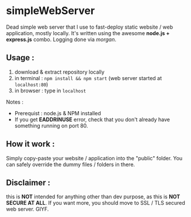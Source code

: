 # simpleWebServer
Dead simple web server that I use to fast-deploy static website / web application, mostly locally.
It's written using the awesome **node.js + express.js** combo. Logging done via *morgan*.

## Usage :
1. download & extract repository locally
2. in terminal : `npm install && npm start` (web server started at `localhost:80`)
3. in browser : type in `localhost`

Notes :
* Prerequist : node.js & NPM installed
* If you get **EADDRINUSE** error, check that you don't already have something running on port 80.

## How it work :
Simply copy-paste your website / application into the "public" folder. You can safely override the dummy files / folders in there.

## Disclaimer :
this is **NOT** intended for anything other than dev purpose, as this is **NOT SECURE AT ALL**.
If you want more, you should move to SSL / TLS secured web server.
GIYF.
